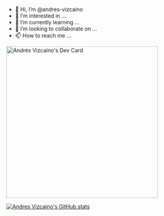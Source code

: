 - 👋 Hi, I’m @andres-vizcaino
- 👀 I’m interested in ...
- 🌱 I’m currently learning ...
- 💞️ I’m looking to collaborate on ...
- 📫 How to reach me ...

<!---
andres-vizcaino/andres-vizcaino is a ✨ special ✨ repository because its `README.md` (this file) appears on your GitHub profile.
You can click the Preview link to take a look at your changes.
--->
<a href="https://app.daily.dev/pipegoods"><img src="https://api.daily.dev/devcards/9f7955a4ee584460b185fda4b42e28df.png?r=ta9" width="400" alt="Andrés Vizcaíno's Dev Card"/></a>

[![Andres Vizcaino's GitHub stats](https://github-readme-stats.vercel.app/api?username=andres-vizcaino)](https://github.com/andres-vizcaino/github-readme-stats)
